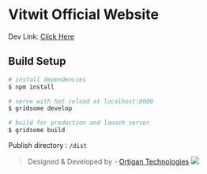 # Vitwit Official Website
Dev Link: [Click Here](https://vitwit-dev.surge.sh/)

## Build Setup

```bash
# install dependencies
$ npm install

# serve with hot reload at localhost:8080
$ gridsome develop

# build for production and launch server
$ gridsome build

```
Publish directory : `/dist`
> Designed & Developed by - [Ortigan Technologies](https://www.ortigan.com/)
> ![](https://img.shields.io/badge/Developed%20By-Ortigan-brightgreen)

